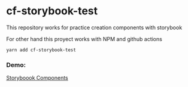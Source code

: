 # cf-storybook-test

This repository works for practice creation components with storybook

For other hand this proyect works with NPM and github actions

```
yarn add cf-storybook-test
```

### Demo:

[Storyboook Components]()
